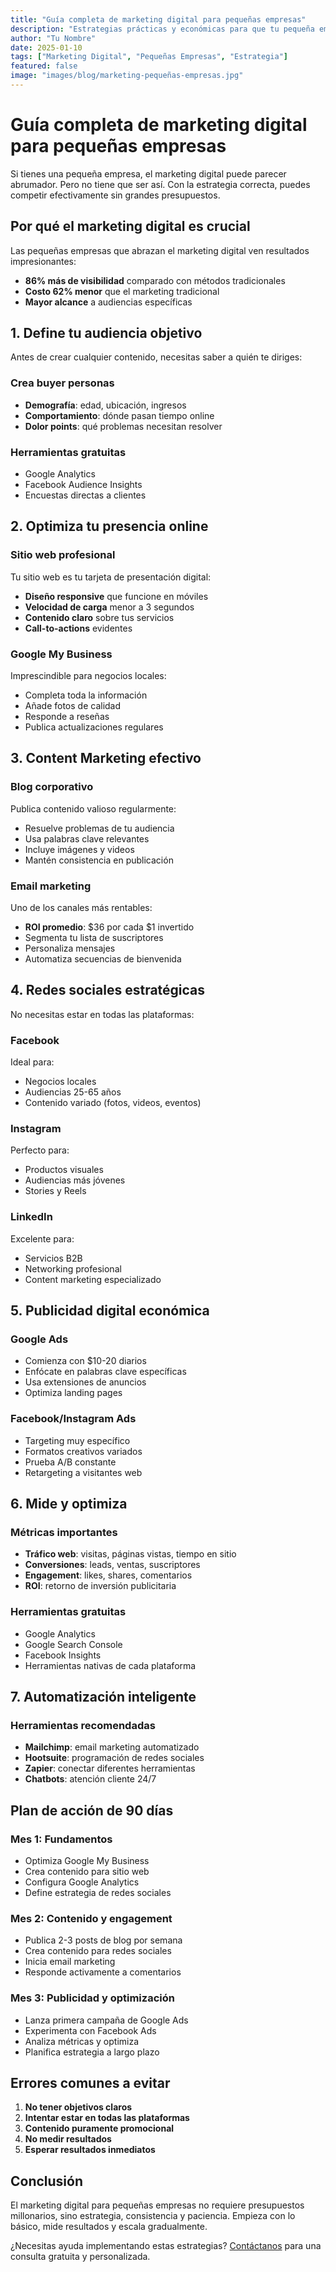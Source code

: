 ```yaml
---
title: "Guía completa de marketing digital para pequeñas empresas"
description: "Estrategias prácticas y económicas para que tu pequeña empresa tenga éxito en el mundo digital."
author: "Tu Nombre"
date: 2025-01-10
tags: ["Marketing Digital", "Pequeñas Empresas", "Estrategia"]
featured: false
image: "images/blog/marketing-pequeñas-empresas.jpg"
---
```


# Guía completa de marketing digital para pequeñas empresas

Si tienes una pequeña empresa, el marketing digital puede parecer abrumador. Pero no tiene que ser así. Con la estrategia correcta, puedes competir efectivamente sin grandes presupuestos.

## Por qué el marketing digital es crucial

Las pequeñas empresas que abrazan el marketing digital ven resultados impresionantes:

- **86% más de visibilidad** comparado con métodos tradicionales
- **Costo 62% menor** que el marketing tradicional
- **Mayor alcance** a audiencias específicas

## 1. Define tu audiencia objetivo

Antes de crear cualquier contenido, necesitas saber a quién te diriges:

### Crea buyer personas
- **Demografía**: edad, ubicación, ingresos
- **Comportamiento**: dónde pasan tiempo online
- **Dolor points**: qué problemas necesitan resolver

### Herramientas gratuitas
- Google Analytics
- Facebook Audience Insights
- Encuestas directas a clientes

## 2. Optimiza tu presencia online

### Sitio web profesional
Tu sitio web es tu tarjeta de presentación digital:

- **Diseño responsive** que funcione en móviles
- **Velocidad de carga** menor a 3 segundos
- **Contenido claro** sobre tus servicios
- **Call-to-actions** evidentes

### Google My Business
Imprescindible para negocios locales:
- Completa toda la información
- Añade fotos de calidad
- Responde a reseñas
- Publica actualizaciones regulares

## 3. Content Marketing efectivo

### Blog corporativo
Publica contenido valioso regularmente:
- Resuelve problemas de tu audiencia
- Usa palabras clave relevantes
- Incluye imágenes y videos
- Mantén consistencia en publicación

### Email marketing
Uno de los canales más rentables:
- **ROI promedio**: $36 por cada $1 invertido
- Segmenta tu lista de suscriptores
- Personaliza mensajes
- Automatiza secuencias de bienvenida

## 4. Redes sociales estratégicas

No necesitas estar en todas las plataformas:

### Facebook
Ideal para:
- Negocios locales
- Audiencias 25-65 años
- Contenido variado (fotos, videos, eventos)

### Instagram
Perfecto para:
- Productos visuales
- Audiencias más jóvenes
- Stories y Reels

### LinkedIn
Excelente para:
- Servicios B2B
- Networking profesional
- Content marketing especializado

## 5. Publicidad digital económica

### Google Ads
- Comienza con $10-20 diarios
- Enfócate en palabras clave específicas
- Usa extensiones de anuncios
- Optimiza landing pages

### Facebook/Instagram Ads
- Targeting muy específico
- Formatos creativos variados
- Prueba A/B constante
- Retargeting a visitantes web

## 6. Mide y optimiza

### Métricas importantes
- **Tráfico web**: visitas, páginas vistas, tiempo en sitio
- **Conversiones**: leads, ventas, suscriptores
- **Engagement**: likes, shares, comentarios
- **ROI**: retorno de inversión publicitaria

### Herramientas gratuitas
- Google Analytics
- Google Search Console
- Facebook Insights
- Herramientas nativas de cada plataforma

## 7. Automatización inteligente

### Herramientas recomendadas
- **Mailchimp**: email marketing automatizado
- **Hootsuite**: programación de redes sociales
- **Zapier**: conectar diferentes herramientas
- **Chatbots**: atención cliente 24/7

## Plan de acción de 90 días

### Mes 1: Fundamentos
- Optimiza Google My Business
- Crea contenido para sitio web
- Configura Google Analytics
- Define estrategia de redes sociales

### Mes 2: Contenido y engagement
- Publica 2-3 posts de blog por semana
- Crea contenido para redes sociales
- Inicia email marketing
- Responde activamente a comentarios

### Mes 3: Publicidad y optimización
- Lanza primera campaña de Google Ads
- Experimenta con Facebook Ads
- Analiza métricas y optimiza
- Planifica estrategia a largo plazo

## Errores comunes a evitar

1. **No tener objetivos claros**
2. **Intentar estar en todas las plataformas**
3. **Contenido puramente promocional**
4. **No medir resultados**
5. **Esperar resultados inmediatos**

## Conclusión

El marketing digital para pequeñas empresas no requiere presupuestos millonarios, sino estrategia, consistencia y paciencia. Empieza con lo básico, mide resultados y escala gradualmente.

¿Necesitas ayuda implementando estas estrategias? [Contáctanos](/contacto) para una consulta gratuita y personalizada.